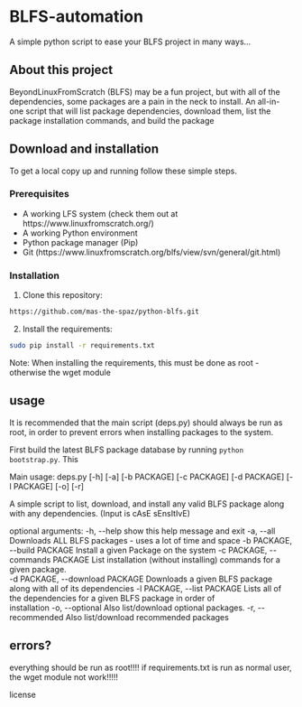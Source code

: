 # BLFS-automation
A simple python script to ease your BLFS project in many ways...


## About this project
BeyondLinuxFromScratch (BLFS) may be a fun project, but with all of the dependencies, some packages are a pain in the neck to install. 
An all-in-one script that will list package dependencies, download them, list the package installation commands, and build the package
     


## Download and installation
To get a local copy up and running follow these simple steps.

### Prerequisites 
<ul>
    <li>A working LFS system (check them out at https://www.linuxfromscratch.org/)</li>
    <li>A working Python environment</li>
    <li>Python package manager (Pip)</li>
    <li>Git (https://www.linuxfromscratch.org/blfs/view/svn/general/git.html)</li>
</ul>

### Installation
1. Clone this repository:
```sh
https://github.com/mas-the-spaz/python-blfs.git
```

2. Install the requirements:
```sh
sudo pip install -r requirements.txt
```
Note: When installing the requirements, this must be done as root - otherwise the wget module

## usage
It is recommended that the main script (deps.py) should always be run as root, in order to prevent errors when installing packages to the system.

First build the latest BLFS package database by running ```python bootstrap.py```.
This 
 


Main usage: deps.py [-h] [-a] [-b PACKAGE] [-c PACKAGE] [-d PACKAGE] [-l PACKAGE] [-o] [-r]

A simple script to list, download, and install any valid BLFS package along with any dependencies.
(Input is cAsE sEnsItIvE)

optional arguments:
  -h, --help            show this help message and exit
  -a, --all             Downloads ALL BLFS packages - uses a lot of time and space
  -b PACKAGE, --build PACKAGE
                        Install a given Package on the system
  -c PACKAGE, --commands PACKAGE
                        List installation (without installing) commands for a given package.      
  -d PACKAGE, --download PACKAGE
                        Downloads a given BLFS package along with all of its dependencies
  -l PACKAGE, --list PACKAGE
                        Lists all of the dependencies for a given BLFS package in order of        
                        installation
  -o, --optional        Also list/download optional packages.
  -r, --recommended     Also list/download recommended packages



## errors?
everything should be run as root!!!!
if requirements.txt is run as normal user, the wget module not work!!!!!


license
